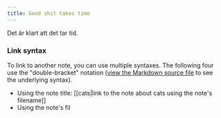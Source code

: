 ```yaml
---
title: Good shit takes time
---
```


Det är klart att det tar tid. 

### Link syntax

To link to another note, you can use multiple syntaxes. The following four use the "double-bracket" notation ([view the Markdown source file](https://github.com/maximevaillancourt/digital-garden-jekyll-template/blob/master/_notes/your-first-note.md#link-syntax) to see the underlying syntax).

- Using the note title: [[cats|link to the note about cats using the note's filename]]
- Using the note's fil
